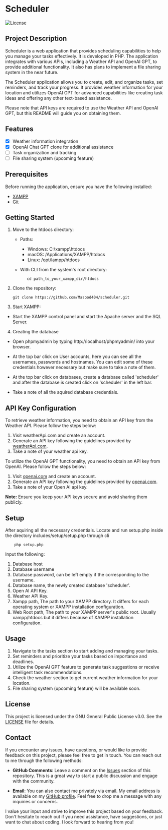 # Scheduler

[![License](https://img.shields.io/badge/License-GNU-blue.svg)](https://opensource.org/licenses/GPL-3.0)

## Project Description

Scheduler is a web application that provides scheduling capabilities to help you manage your tasks effectively. It is developed in PHP. The application integrates with various APIs, including a Weather API and OpenAI GPT, to provide additional functionality. It also has plans to implement a file sharing system in the near future.

The Scheduler application allows you to create, edit, and organize tasks, set reminders, and track your progress. It provides weather information for your location and utilizes OpenAI GPT for advanced capabilities like creating task ideas and offering any other text-based assistance.

Please note that API keys are required to use the Weather API and OpenAI GPT, but this README will guide you on obtaining them.

## Features

- [x] Weather information integration
- [x] OpenAI Chat GPT clone for additional assistance
- [ ] Task organization and tracking
- [ ] File sharing system (upcoming feature)

## Prerequisites

Before running the application, ensure you have the following installed:

- [XAMPP](https://www.apachefriends.org/)
- [Git](https://git-scm.com/downloads)

## Getting Started

1.  Move to the htdocs directory:

    - Paths:

      - Windows: C:\xampp\htdocs
      - macOS: /Applications/XAMPP/htdocs
      - Linux: /opt/lampp/htdocs

    - With CLI from the system's root directory:

             cd path_to_your_xampp_dir/htdocs

2.  Clone the repository:

        git clone https://github.com/Masood404/scheduler.git

3.  Start XAMPP:

- Start the XAMPP control panel and start the Apache server and the SQL Server.

4. Creating the database

- Open phpmyadmin by typing http://localhost/phpmyadmin/ into your browser.
- At the top bar click on User accounts, here you can see all the usernames, passwords and hostnames. You can edit some of these credentials however necessary but make sure to take a note of them.

- At the top bar click on databases, create a database called 'scheduler' and after the database is created click on 'scheduler' in the left bar.
- Take a note of all the aquired database credentials.

## API Key Configuration

To retrieve weather information, you need to obtain an API key from the Weather API. Please follow the steps below:

1. Visit weatherApi.com and create an account.
2. Generate an API key following the guidelines provided by [weatherApi.com](https://www.weatherapi.com/).
3. Take a note of your weather api key.

To utilize the OpenAI GPT functionality, you need to obtain an API key from OpenAI. Please follow the steps below:

1. Visit [openai.com](https://openai.com/) and create an account.
2. Generate an API key following the guidelines provided by [openai.com](https://openai.com/).
3. Take a note of your Open AI api key.

**Note:** Ensure you keep your API keys secure and avoid sharing them publicly.

## Setup

After aquiring all the necessary credentials. Locate and run setup.php inside the directory includes/setup/setup.php through cli

        php setup.php

Input the following:

1. Database host
2. Database username
3. Database password, can be left empty if the corresponding to the username.
4. Database name, the newly created database 'scheduler'.
5. Open AI API Key.
6. Weather API Key.
7. Xampp path, The path to your XAMPP directory. It differs for each operating system or XAMPP installation configuration.
8. Web Root path, The path to your XAMPP server's public root. Usually xampp/htdocs but it differs because of XAMPP installation configuration.

## Usage

1. Navigate to the tasks section to start adding and managing your tasks.
2. Set reminders and prioritize your tasks based on importance and deadlines.
3. Utilize the OpenAI GPT feature to generate task suggestions or receive intelligent task recommendations.
4. Check the weather section to get current weather information for your location.
5. File sharing system (upcoming feature) will be available soon.

## License

This project is licensed under the GNU General Public License v3.0. See the [LICENSE](LICENSE.txt) file for details.

## Contact

If you encounter any issues, have questions, or would like to provide feedback on this project, please feel free to get in touch. You can reach out to me through the following methods:

- **GitHub Comments**: Leave a comment on the [Issues](https://github.com/Masood404/scheduler/issues) section of this repository. This is a great way to start a public discussion and engage with the community.

- **Email**: You can also contact me privately via email. My email address is available on my [GitHub profile](https://github.com/Masood404?tab=overview&from=2023-08-01&to=2023-08-20). Feel free to drop me a message with any inquiries or concerns.

I value your input and strive to improve this project based on your feedback. Don't hesitate to reach out if you need assistance, have suggestions, or just want to chat about coding. I look forward to hearing from you!
